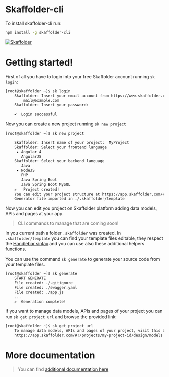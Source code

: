 # Skaffolder-cli

To install skaffolder-cli run:

```bash
npm install -g skaffolder-cli
```

[![Skaffolder](https://skaffolder.com/img/logo/skaffolder_logo-nero.svg)](https://www.skaffolder.com)

# Getting started!

First of all you have to login into your free Skaffolder account running `sk login`:

```bash
[root@skaffolder ~]$ sk login
    Skaffolder: Insert your email account from https://www.skaffolder.com:
        mail@example.com
    Skaffolder: Insert your password:
    
    ✔  Login successful
```

Now you can create a new project running `sk new project`

```bash
[root@skaffolder ~]$ sk new project

    Skaffolder: Insert name of your project:  MyProject
    Skaffolder: Select your frontend language
     ▸ Angular 4
       AngularJS
    Skaffolder: Select your backend language
       Java
     ▸ NodeJS
       PHP
       Java Spring Boot
       Java Spring Boot MySQL
    ✔   Project created!
    You can edit your project structure at https://app.skaffolder.com/#!/projects/my-project-id/design/models
    Generator file imported in ./.skaffolder/template
```

Now you can edit you project on Skaffolder platform adding data models, APIs and pages at your app.
> CLI commands to manage that are coming soon!

In you current path a folder `.skaffolder` was 	created.
In `.skaffolder/template` you can find your template files editable, they respect the [Handlebar sintax](https://handlebarsjs.com/) and you can use also these additional helpers functions.

You can use the command `sk generate` to generate your source code from your template files.

```bash
[root@skaffolder ~]$ sk generate
    START GENERATE
    File created: ./.gitignore
    File created: ./swagger.yaml
    File created: ./app.js
    ...
    ✔  Generation complete!
```

If you want to manage data models, APIs and pages of your project you can run `sk get project url` and browse the provided link:

```bash
[root@skaffolder ~]$ sk get project url
    To manage data models, APIs and pages of your project, visit this URL:
    https://app.skaffolder.com/#!/projects/my-project-id/design/models
```

# More documentation
>You can find [additional documentation here](https://skaffolder.com/#/documentation)

